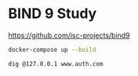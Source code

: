 # BIND 9 Study

https://github.com/isc-projects/bind9

```sh
docker-compose up --build

dig @127.0.0.1 www.auth.com
```

